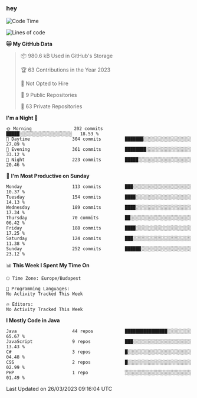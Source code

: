 ### hey

<!--START_SECTION:waka-->
![Code Time](http://img.shields.io/badge/Code%20Time-884%20hrs%2054%20mins-blue)

![Lines of code](https://img.shields.io/badge/From%20Hello%20World%20I%27ve%20Written-836.2%20thousand%20lines%20of%20code-blue)

**🐱 My GitHub Data** 

> 📦 980.6 kB Used in GitHub's Storage 
 > 
> 🏆 63 Contributions in the Year 2023
 > 
> 🚫 Not Opted to Hire
 > 
> 📜 9 Public Repositories 
 > 
> 🔑 63 Private Repositories 
 > 
**I'm a Night 🦉** 

```text
🌞 Morning                202 commits         █████░░░░░░░░░░░░░░░░░░░░   18.53 % 
🌆 Daytime                304 commits         ███████░░░░░░░░░░░░░░░░░░   27.89 % 
🌃 Evening                361 commits         ████████░░░░░░░░░░░░░░░░░   33.12 % 
🌙 Night                  223 commits         █████░░░░░░░░░░░░░░░░░░░░   20.46 % 
```
📅 **I'm Most Productive on Sunday** 

```text
Monday                   113 commits         ███░░░░░░░░░░░░░░░░░░░░░░   10.37 % 
Tuesday                  154 commits         ████░░░░░░░░░░░░░░░░░░░░░   14.13 % 
Wednesday                189 commits         ████░░░░░░░░░░░░░░░░░░░░░   17.34 % 
Thursday                 70 commits          ██░░░░░░░░░░░░░░░░░░░░░░░   06.42 % 
Friday                   188 commits         ████░░░░░░░░░░░░░░░░░░░░░   17.25 % 
Saturday                 124 commits         ███░░░░░░░░░░░░░░░░░░░░░░   11.38 % 
Sunday                   252 commits         ██████░░░░░░░░░░░░░░░░░░░   23.12 % 
```


📊 **This Week I Spent My Time On** 

```text
🕑︎ Time Zone: Europe/Budapest

💬 Programming Languages: 
No Activity Tracked This Week

🔥 Editors: 
No Activity Tracked This Week
```

**I Mostly Code in Java** 

```text
Java                     44 repos            ████████████████░░░░░░░░░   65.67 % 
JavaScript               9 repos             ███░░░░░░░░░░░░░░░░░░░░░░   13.43 % 
C#                       3 repos             █░░░░░░░░░░░░░░░░░░░░░░░░   04.48 % 
CSS                      2 repos             █░░░░░░░░░░░░░░░░░░░░░░░░   02.99 % 
PHP                      1 repo              ░░░░░░░░░░░░░░░░░░░░░░░░░   01.49 % 
```




 Last Updated on 26/03/2023 09:16:04 UTC
<!--END_SECTION:waka-->
